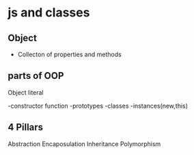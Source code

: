# js and classes

## Object

- Collecton of properties and methods

## parts of OOP

Object literal

-constructor function
-prototypes
-classes
-instances(new,this)

## 4 Pillars

Abstraction
Encaposulation
Inheritance
Polymorphism
